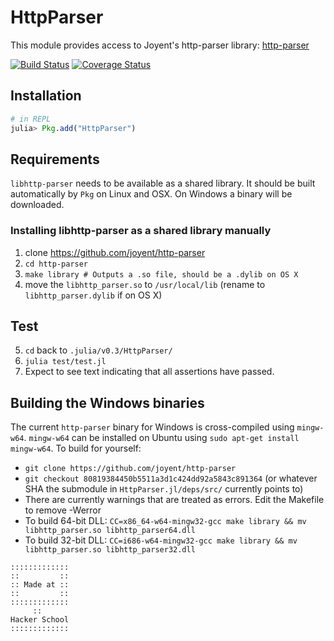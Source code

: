 # HttpParser

This module provides access to Joyent's http-parser library: [http-parser](https://github.com/joyent/http-parser)

[![Build Status](https://travis-ci.org/JuliaLang/HttpParser.jl.png)](https://travis-ci.org/JuliaLang/HttpParser.jl)
[![Coverage Status](https://coveralls.io/repos/JuliaLang/HttpParser.jl/badge.png)](https://coveralls.io/r/JuliaLang/HttpParser.jl)

## Installation

```jl
# in REPL
julia> Pkg.add("HttpParser")
```

## Requirements

`libhttp-parser` needs to be available as a shared library. It should be built automatically by `Pkg` on Linux and OSX. On Windows a binary will be downloaded.

### Installing libhttp-parser as a shared library manually

1. clone https://github.com/joyent/http-parser
2. `cd http-parser`
3. `make library # Outputs a .so file, should be a .dylib on OS X`
4. move the `libhttp_parser.so` to `/usr/local/lib` (rename to `libhttp_parser.dylib` if on OS X)

## Test

5. `cd` back to `.julia/v0.3/HttpParser/`
6. `julia test/test.jl`
7. Expect to see text indicating that all assertions have passed.

## Building the Windows binaries

The current `http-parser` binary for Windows is cross-compiled using `mingw-w64`.
`mingw-w64` can be installed on Ubuntu using `sudo apt-get install mingw-w64`.
To build for yourself:
 * `git clone https://github.com/joyent/http-parser`
 * `git checkout 80819384450b5511a3d1c424dd92a5843c891364` (or whatever SHA the submodule in `HttpParser.jl/deps/src/` currently points to)
 * There are currently warnings that are treated as errors. Edit the Makefile to
   remove -Werror
 * To build 64-bit DLL: `CC=x86_64-w64-mingw32-gcc make library && mv libhttp_parser.so libhttp_parser64.dll`
 * To build 32-bit DLL: `CC=i686-w64-mingw32-gcc make library && mv libhttp_parser.so libhttp_parser32.dll`

~~~~
:::::::::::::
::         ::
:: Made at ::
::         ::
:::::::::::::
     ::
Hacker School
:::::::::::::
~~~~
